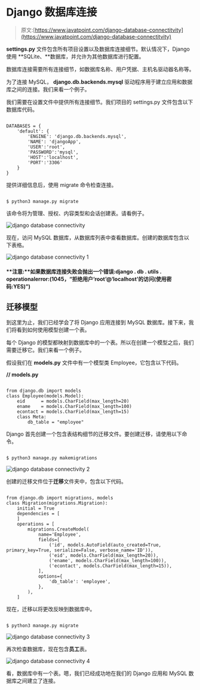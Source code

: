 # Django 数据库连接

> 原文:[https://www.javatpoint.com/django-database-connectitvity](https://www.javatpoint.com/django-database-connectitvity)

**settings.py** 文件包含所有项目设置以及数据库连接细节。默认情况下，Django 使用 **SQLite、**数据库，并允许为其他数据库进行配置。

数据库连接需要所有连接细节，如数据库名称、用户凭据、主机名驱动器名称等。

为了连接 MySQL， **django.db.backends.mysql** 驱动程序用于建立应用和数据库之间的连接。我们来看一个例子。

我们需要在设置文件中提供所有连接细节。我们项目的 settings.py 文件包含以下数据库代码。

```

DATABASES = {
    'default': {
        'ENGINE': 'django.db.backends.mysql',
        'NAME': 'djangoApp',
        'USER':'root',
        'PASSWORD':'mysql',
        'HOST':'localhost',
        'PORT':'3306'
    }
}

```

提供详细信息后，使用 migrate 命令检查连接。

```

$ python3 manage.py migrate

```

该命令将为管理、授权、内容类型和会话创建表。请看例子。

![django database connectivity](../Images/b3a9dfe5c80dcfe4453f14c60dbc4915.png)

现在，访问 MySQL 数据库，从数据库列表中查看数据库。创建的数据库包含以下表格。

![django database connectivity 1](../Images/805c6e9dd3160f3e4b22cb59a0381a9e.png)

#### **注意:**如果数据库连接失败会抛出一个错误:django . db . utils . operationalerror:(1045，“拒绝用户‘root’@‘localhost’的访问(使用密码:YES)”)

## 迁移模型

到这里为止，我们已经学会了将 Django 应用连接到 MySQL 数据库。接下来，我们将看到如何使用模型创建一个表。

每个 Django 的模型都映射到数据库中的一个表。所以在创建一个模型之后，我们需要迁移它。我们来看一个例子。

假设我们在 **models.py** 文件中有一个模型类 Employee，它包含以下代码。

**// models.py**

```

from django.db import models
class Employee(models.Model):
    eid      = models.CharField(max_length=20)
    ename    = models.CharField(max_length=100)
    econtact = models.CharField(max_length=15)
    class Meta:
        db_table = "employee"

```

Django 首先创建一个包含表结构细节的迁移文件。要创建迁移，请使用以下命令。

```

$ python3 manage.py makemigrations

```

![django database connectivity 2](../Images/a15d9aea3285b984d37bd9b52e49f818.png)

创建的迁移文件位于**迁移**文件夹中，包含以下代码。

```

from django.db import migrations, models
class Migration(migrations.Migration):
    initial = True
    dependencies = [
    ]
    operations = [
        migrations.CreateModel(
            name='Employee',
            fields=[
                ('id', models.AutoField(auto_created=True, primary_key=True, serialize=False, verbose_name='ID')),
                ('eid', models.CharField(max_length=20)),
                ('ename', models.CharField(max_length=100)),
                ('econtact', models.CharField(max_length=15)),
            ],
            options={
                'db_table': 'employee',
            },
        ),
    ]

```

现在，迁移以将更改反映到数据库中。

```

$ python3 manage.py migrate

```

![django database connectivity 3](../Images/e5ac920b54c412c228937e8bf8f6ee2f.png)

再次检查数据库，现在包含**员工**表。

![django database connectivity 4](../Images/5b28ac92b37e993705ba83d49db192c8.png)

看，数据库中有一个表。嗯，我们已经成功地在我们的 Django 应用和 MySQL 数据库之间建立了连接。